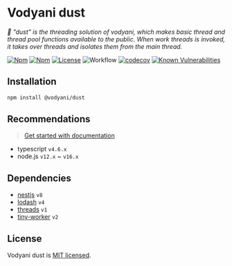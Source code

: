 # Vodyani dust

*🌟 "dust" is the threading solution of vodyani, which makes basic thread and thread pool functions available to the public. When work threads is invoked, it takes over threads and isolates them from the main thread.*

[![Npm](https://img.shields.io/npm/v/@vodyani/dust)](https://www.npmjs.com/package/@vodyani/dust)
[![Npm](https://img.shields.io/npm/dm/@vodyani/dust)](https://www.npmjs.com/package/@vodyani/dust)
[![License](https://img.shields.io/github/license/vodyani/dust)](LICENSE)
![Workflow](https://github.com/vodyani/dust/actions/workflows/release.yml/badge.svg)
[![codecov](https://codecov.io/gh/vodyani/dust/branch/master/graph/badge.svg?token=AF1JT0XG4N)](https://codecov.io/gh/vodyani/dust)
[![Known Vulnerabilities](https://snyk.io/test/github/vodyani/dust/badge.svg?targetFile=package.json)](https://snyk.io/test/github/vodyani/dust?targetFile=package.json)

## Installation

```sh
npm install @vodyani/dust
```

## Recommendations
> [Get started with documentation](https://vodyani.vercel.app/docs/advanced/dust)

- typescript `v4.6.x`
- node.js `v12.x` ~ `v16.x`

## Dependencies

- [nestjs](https://github.com/nestjs) `v8`
- [lodash](https://github.com/lodash/lodash) `v4`
- [threads](https://github.com/andywer/threads.js) `v1`
- [tiny-worker](https://github.com/avoidwork/tiny-worker) `v2`

## License

Vodyani dust is [MIT licensed](LICENSE).
